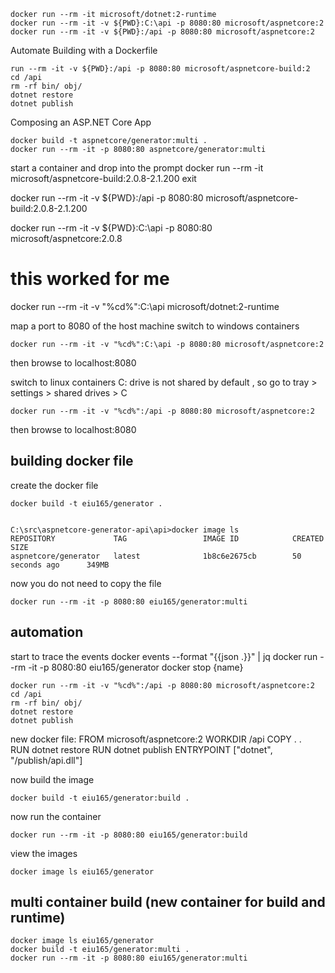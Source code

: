 
    docker run --rm -it microsoft/dotnet:2-runtime 
    docker run --rm -it -v ${PWD}:C:\api -p 8080:80 microsoft/aspnetcore:2  
    docker run --rm -it -v ${PWD}:/api -p 8080:80 microsoft/aspnetcore:2


Automate Building with a Dockerfile

    run --rm -it -v ${PWD}:/api -p 8080:80 microsoft/aspnetcore-build:2
    cd /api
    rm -rf bin/ obj/
    dotnet restore
    dotnet publish



Composing an ASP.NET Core App

    docker build -t aspnetcore/generator:multi . 
    docker run --rm -it -p 8080:80 aspnetcore/generator:multi


start a container and drop into the prompt
    docker run --rm -it microsoft/aspnetcore-build:2.0.8-2.1.200
    exit


docker run --rm -it -v ${PWD}:/api -p 8080:80 microsoft/aspnetcore-build:2.0.8-2.1.200

docker run --rm -it -v ${PWD}:C:\api -p 8080:80 microsoft/aspnetcore:2.0.8 


# this worked for me

docker run --rm -it -v "%cd%":C:\api microsoft/dotnet:2-runtime 

map a port to 8080 of the host machine
switch to windows containers

    docker run --rm -it -v "%cd%":C:\api -p 8080:80 microsoft/aspnetcore:2 
then browse to localhost:8080

switch to linux containers
C: drive is not shared by default , so go to tray > settings > shared drives > C

    docker run --rm -it -v "%cd%":/api -p 8080:80 microsoft/aspnetcore:2 
then browse to localhost:8080

## building docker file 
create the docker file 

    docker build -t eiu165/generator .    
 

    C:\src\aspnetcore-generator-api\api>docker image ls
    REPOSITORY             TAG                 IMAGE ID            CREATED             SIZE
    aspnetcore/generator   latest              1b8c6e2675cb        50 seconds ago      349MB 

now you do not need to copy the file 

    docker run --rm -it -p 8080:80 eiu165/generator:multi 



## automation 

start to trace the events
    docker events --format "{{json .}}" | jq
    docker run --rm -it -p 8080:80 eiu165/generator 
    docker stop {name}


    docker run --rm -it -v "%cd%":/api -p 8080:80 microsoft/aspnetcore:2 
    cd /api
    rm -rf bin/ obj/
    dotnet restore
    dotnet publish


new docker file: 
    FROM microsoft/aspnetcore:2 
    WORKDIR /api 
    COPY . .   
    RUN dotnet restore 
    RUN dotnet publish
    ENTRYPOINT ["dotnet", "/publish/api.dll"]

now build the image

    docker build -t eiu165/generator:build . 

now run the container 

    docker run --rm -it -p 8080:80 eiu165/generator:build

view the images 

    docker image ls eiu165/generator


## multi container build (new container for build and runtime) 

    docker image ls eiu165/generator
    docker build -t eiu165/generator:multi .
    docker run --rm -it -p 8080:80 eiu165/generator:multi

